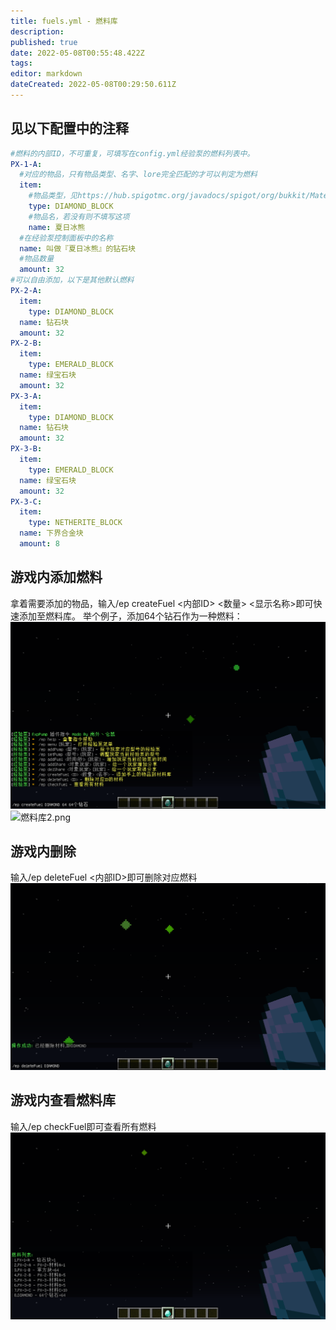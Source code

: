 ```yaml
---
title: fuels.yml - 燃料库
description: 
published: true
date: 2022-05-08T00:55:48.422Z
tags: 
editor: markdown
dateCreated: 2022-05-08T00:29:50.611Z
---
```


## 见以下配置中的注释
```yaml
#燃料的内部ID，不可重复，可填写在config.yml经验泵的燃料列表中。
PX-1-A:
  #对应的物品，只有物品类型、名字、lore完全匹配的才可以判定为燃料
  item:
    #物品类型，见https://hub.spigotmc.org/javadocs/spigot/org/bukkit/Material.html
    type: DIAMOND_BLOCK
    #物品名，若没有则不填写这项
    name: 夏日冰熊
  #在经验泵控制面板中的名称
  name: 叫做『夏日冰熊』的钻石块
  #物品数量
  amount: 32
#可以自由添加，以下是其他默认燃料
PX-2-A:
  item:
    type: DIAMOND_BLOCK
  name: 钻石块
  amount: 32
PX-2-B:
  item:
    type: EMERALD_BLOCK
  name: 绿宝石块
  amount: 32
PX-3-A:
  item:
    type: DIAMOND_BLOCK
  name: 钻石块
  amount: 32
PX-3-B:
  item:
    type: EMERALD_BLOCK
  name: 绿宝石块
  amount: 32
PX-3-C:
  item:
    type: NETHERITE_BLOCK
  name: 下界合金块
  amount: 8
```
## 游戏内添加燃料
拿着需要添加的物品，输入/ep createFuel <内部ID> <数量> <显示名称>即可快速添加至燃料库。
举个例子，添加64个钻石作为一种燃料：
![燃料库3.png](/exppump/简介/燃料库3.png)
![燃料库2.png](/exppump/简介/燃料库2.png)

## 游戏内删除
输入/ep deleteFuel <内部ID>即可删除对应燃料
![燃料库4.png](/exppump/简介/燃料库4.png)

## 游戏内查看燃料库
输入/ep checkFuel即可查看所有燃料
![燃料库1.png](/exppump/简介/燃料库1.png)
